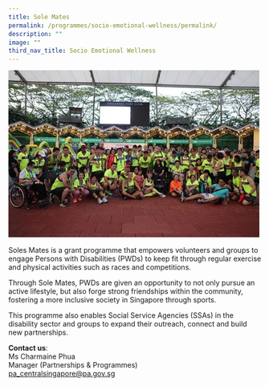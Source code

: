 ```yaml
---
title: Sole Mates
permalink: /programmes/socio-emotional-wellness/permalink/
description: ""
image: ""
third_nav_title: Socio Emotional Wellness
---
```

![Sole_Mates](/images/Programmes/solemates.jpg)

Soles Mates is a grant programme that empowers volunteers and groups to engage Persons with Disabilities (PWDs) to keep fit through regular exercise and physical activities such as races and competitions. 

Through Sole Mates, PWDs are given an opportunity to not only pursue an active lifestyle, but also forge strong friendships within the community, fostering a more inclusive society in Singapore through sports. 

This programme also enables Social Service Agencies (SSAs) in the disability sector and groups to expand their outreach, connect and build new partnerships.

**Contact us**:  
Ms Charmaine Phua  
Manager (Partnerships & Programmes)  
[pa_centralsingapore@pa.gov.sg](mailto:pa_centralsingapore@pa.gov.sg)